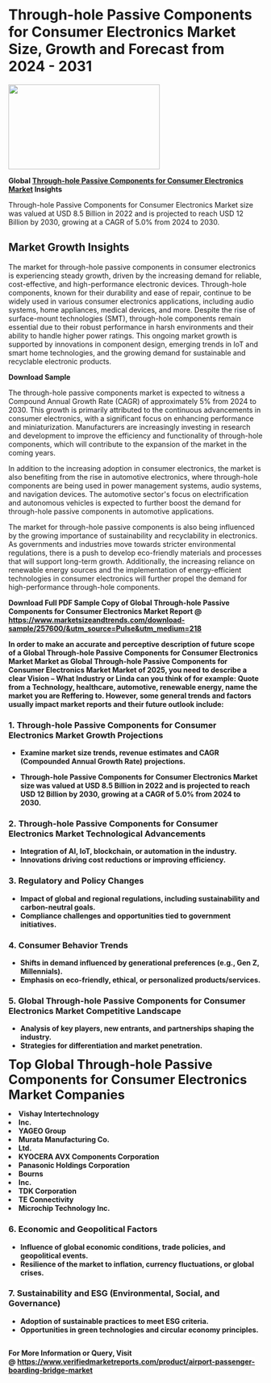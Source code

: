 <H1>Through-hole Passive Components for Consumer Electronics Market Size, Growth and Forecast from 2024 - 2031</H1><img class="aligncenter size-medium wp-image-584254" src="https://thirdeyenews.in/wp-content/uploads/2024/09/Global-Market-Research-300x168.jpeg" alt="" width="300" height="168" /><p><strong>Global&nbsp;<a href="https://www.marketsizeandtrends.com/download-sample/257600/&amp;utm_source=Pulse&amp;utm_medium=218">Through-hole Passive Components for Consumer Electronics Market</a> Insights</strong></p><p>Through-hole Passive Components for Consumer Electronics Market size was valued at USD 8.5 Billion in 2022 and is projected to reach USD 12 Billion by 2030, growing at a CAGR of 5.0% from 2024 to 2030.</p><p><h2>Market Growth Insights</h2> <p>The market for through-hole passive components in consumer electronics is experiencing steady growth, driven by the increasing demand for reliable, cost-effective, and high-performance electronic devices. Through-hole components, known for their durability and ease of repair, continue to be widely used in various consumer electronics applications, including audio systems, home appliances, medical devices, and more. Despite the rise of surface-mount technologies (SMT), through-hole components remain essential due to their robust performance in harsh environments and their ability to handle higher power ratings. This ongoing market growth is supported by innovations in component design, emerging trends in IoT and smart home technologies, and the growing demand for sustainable and recyclable electronic products.</p> <p><strong>Download Sample</strong></p> <p>The through-hole passive components market is expected to witness a Compound Annual Growth Rate (CAGR) of approximately 5% from 2024 to 2030. This growth is primarily attributed to the continuous advancements in consumer electronics, with a significant focus on enhancing performance and miniaturization. Manufacturers are increasingly investing in research and development to improve the efficiency and functionality of through-hole components, which will contribute to the expansion of the market in the coming years.</p> <p>In addition to the increasing adoption in consumer electronics, the market is also benefiting from the rise in automotive electronics, where through-hole components are being used in power management systems, audio systems, and navigation devices. The automotive sector's focus on electrification and autonomous vehicles is expected to further boost the demand for through-hole passive components in automotive applications.</p> <p>The market for through-hole passive components is also being influenced by the growing importance of sustainability and recyclability in electronics. As governments and industries move towards stricter environmental regulations, there is a push to develop eco-friendly materials and processes that will support long-term growth. Additionally, the increasing reliance on renewable energy sources and the implementation of energy-efficient technologies in consumer electronics will further propel the demand for high-performance through-hole components.</p> <p><strong></p><p><span class=""><strong>Download Full PDF Sample Copy of Global Through-hole Passive Components for Consumer Electronics Market Report</strong> @ <a href="https://www.marketsizeandtrends.com/download-sample/257600/&amp;utm_source=Pulse&amp;utm_medium=218" target="_blank">https://www.marketsizeandtrends.com/download-sample/257600/&amp;utm_source=Pulse&amp;utm_medium=218</a></span></p><p>In order to make an accurate and perceptive description of future scope of a Global&nbsp;Through-hole Passive Components for Consumer Electronics Market Market as Global&nbsp;Through-hole Passive Components for Consumer Electronics Market Market of 2025, you need to describe a clear Vision &ndash; What Industry or Linda can you think of for example: Quote from a Technology, healthcare, automotive, renewable energy, name the market you are Reffering to. However, some general trends and factors usually impact market reports and their future outlook include:</p><h3>1.&nbsp;<strong>Through-hole Passive Components for Consumer Electronics Market Growth Projections</strong></h3><ul><li>Examine market size trends, revenue estimates and CAGR (Compounded Annual Growth Rate) projections.</li><li><p>Through-hole Passive Components for Consumer Electronics Market size was valued at USD 8.5 Billion in 2022 and is projected to reach USD 12 Billion by 2030, growing at a CAGR of 5.0% from 2024 to 2030.</p></li></ul><h3>2.&nbsp;<strong>Through-hole Passive Components for Consumer Electronics Market Technological Advancements</strong></h3><ul><li>Integration of AI, IoT, blockchain, or automation in the industry.</li><li>Innovations driving cost reductions or improving efficiency.</li></ul><h3>3.&nbsp;<strong>Regulatory and Policy Changes</strong></h3><ul><li>Impact of global and regional regulations, including sustainability and carbon-neutral goals.</li><li>Compliance challenges and opportunities tied to government initiatives.</li></ul><h3>4.&nbsp;<strong>Consumer Behavior Trends</strong></h3><ul><li>Shifts in demand influenced by generational preferences (e.g., Gen Z, Millennials).</li><li>Emphasis on eco-friendly, ethical, or personalized products/services.</li></ul><h3>5.&nbsp;<strong>Global Through-hole Passive Components for Consumer Electronics Market Competitive Landscape</strong></h3><ul><li>Analysis of key players, new entrants, and partnerships shaping the industry.</li><li>Strategies for differentiation and market penetration.</li></ul><p data-pm-slice="1 1 []"><span style="color: inherit; font-family: inherit; font-size: 25px;">Top Global Through-hole Passive Components for Consumer Electronics Market Companies</span></p><div class="" data-test-id=""><p><li>Vishay Intertechnology</li><li> Inc.</li><li> YAGEO Group</li><li> Murata Manufacturing Co.</li><li> Ltd.</li><li> KYOCERA AVX Components Corporation</li><li> Panasonic Holdings Corporation</li><li> Bourns</li><li> Inc.</li><li> TDK Corporation</li><li> TE Connectivity</li><li> Microchip Technology Inc.</li></p></div><h3>6.&nbsp;<strong>Economic and Geopolitical Factors</strong></h3><ul><li>Influence of global economic conditions, trade policies, and geopolitical events.</li><li>Resilience of the market to inflation, currency fluctuations, or global crises.</li></ul><h3>7.&nbsp;<strong>Sustainability and ESG (Environmental, Social, and Governance)</strong></h3><ul><li>Adoption of sustainable practices to meet ESG criteria.</li><li>Opportunities in green technologies and circular economy principles.</li></ul><h2><strong style="font-size: 14px;">For More Information or Query, Visit @&nbsp;</strong><a style="background-color: #ffffff; font-size: 14px;" href="https://www.marketsizeandtrends.com/report/through-hole-passive-components-for-consumer-electronics-market/" target="_blank">https://www.verifiedmarketreports.com/product/airport-passenger-boarding-bridge-market</a></h2>
